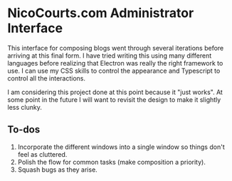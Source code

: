 # NicoCourts.com Administrator Interface

This interface for composing blogs went through several iterations before arriving at this final form. I have tried writing this using many different languages before realizing that Electron was really the right framework to use. I can use my CSS skills to control the appearance and Typescript to control all the interactions.

I am considering this project done at this point because it "just works". At some point in the future I will want to revisit the design to make it slightly less clunky.

## To-dos
1. Incorporate the different windows into a single window so things don't feel as cluttered.
1. Polish the flow for common tasks (make composition a priority).
1. Squash bugs as they arise.
